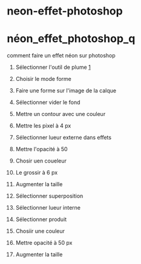 # neon-effet-photoshop
# néon_effet_photoshop_q
comment faire un effet néon sur photoshop

1. Sélectionner l'outil de plume
[1](media/capture1)
2. Choisir le mode forme

3. Faire une forme sur l'image de la calque

4. Sélectionner vider le fond

5. Mettre un contour avec une couleur

7. Mettre les pixel à 4 px

8. Sélectionner lueur externe dans effets

9. Mettre l'opacité à 50

10. Chosir uen coueleur

11. Le grossir à 6 px

12. Augmenter la taille

13. Sélectionner superposition

14. Sélectionner lueur interne

15. Sélectionner produit

16. Chosiir une couleur

17. Mettre opacité à 50 px

18. Augmenter la taille
